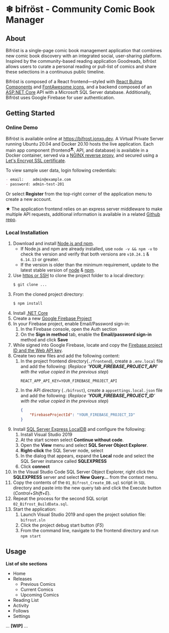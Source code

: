 # ❄ bifröst - Community Comic Book Manager
## About

Bifröst is a single-page comic book management application that combines new comic book discovery with an integrated social, user-sharing platform. Inspired by the community-based reading application Goodreads, bifröst allows users to curate a personal reading or pull-list of comics and share these selections in a continuous public timeline.

Bifröst is composed of a React frontend—styled with [React Bulma Components](https://github.com/couds/react-bulma-components) and [FontAwesome icons](https://www.npmjs.com/package/@fortawesome/react-fontawesome), and a backend composed of an [ASP.NET Core](https://docs.microsoft.com/en-us/aspnet/core/?view=aspnetcore-5.0) API with a Microsoft SQL Server database. Additionally, Bifröst uses Google Firebase for user authentication.

## Getting Started

### Online Demo

Bifröst is available online at https://bifrost.jonxo.dev. A Virtual Private Server running Ubuntu 20.04 and Docker 20.10 hosts the live application. Each main app component (frontend<sup>[★](#f1)</sup>, API, and database) is available in a Docker container, served via a [NGINX reverse proxy](https://docs.nginx.com/nginx/admin-guide/web-server/reverse-proxy/), and secured using a [Let's Encrypt SSL certificate](https://certbot.eff.org/).

To view sample user data, login following credentials:
```md
- email:    admin@example.com
- password: admin-test-201
```
Or select **Register** from the top-right corner of the application menu to create a new account.

<b id="f1">__★__</b> The application frontend relies on an express server middleware to make multiple API requests, additional information is available in a related [Github repo](https://github.com/jon-xo/bifrost-proxy).

### Local Installation

1.  Download and install [Node.js and npm](https://docs.npmjs.com/downloading-and-installing-node-js-and-npm).
    - If Node.js and npm are already installed, use `node -v && npm -v` to check the version and verify that both versions are `v10.24.1` & `6.14.13` or greater.
    - If the version is older than the minimum requirement, update to the latest stable version of [node](https://docs.npmjs.com/try-the-latest-stable-version-of-node) & [npm](https://docs.npmjs.com/try-the-latest-stable-version-of-npm).
2. Use [https or SSH](https://docs.github.com/en/github/authenticating-to-github/keeping-your-account-and-data-secure/about-authentication-to-github#authenticating-with-the-command-line) to clone the project folder to a local directory:
    ```Bash
    $ git clone ...
    ```
3. From the cloned project directory:
    ```Bash
    $ npm install
    ```
4. Install [.NET Core](https://dotnet.microsoft.com/learn/dotnet/hello-world-tutorial/intro)
5. Create a new [Google Firebase Project](https://firebase.google.com/docs/functions/get-started#create-a-firebase-project)
6. In your Firebase project, enable Email/Password sign-in:
   1. In the Firebase console, open the Auth section
   2. On the **Sign in method** tab, enable the **Email/password sign-in** method and click **Save**
7. While signed into Google Firebase, locate and copy the [Firebase project ID and the Web API key](https://console.firebase.google.com/project/_/settings/general/).
8. Create two new files and add the following content:
   1. In the project frontend directory(`./frontend`), create a `.env.local` file and add the following:
        (*Replace '**YOUR_FIREBASE_PROJECT_API**' with the value copied in the previous step*)
        ```
        REACT_APP_API_KEY=YOUR_FIREBASE_PROJECT_API
        ```
   2. In the API directory (`./bifrost`), create a `appsettings.local.json` file and add the following:
        (*Replace '**YOUR_FIREBASE_PROJECT_ID**' with the value copied in the previous step*)
        ```json
        {
            "FirebaseProjectId": "YOUR_FIREBASE_PROJECT_ID"
        }
        ```
9. Install [SQL Server Express LocalDB](https://docs.microsoft.com/en-us/sql/database-engine/configure-windows/sql-server-express-localdb?view=sql-server-ver15) and configure the following:
   1. Install Visual Studio 2019
   2. At the start screen select **Continue without code**.
   3. Open the **View** menu and select **SQL Server Object Explorer**.
   4. **Right-click** the SQL Server node, select 
   5. In the dialog that appears, expand the **Local** node and select the SQL Server instance called **SQLEXPRESS**
   6. Click **connect**
10. In the Visual Studio Code SQL Server Object Explorer, right click the **SQLEXPRESS** server and select **New Query...** from the context menu.
11. Copy the contents of the `01_Bifrost_Create_DB.sql` script in `SQL` directory and paste into the new query tab and click the Execute button (*Control+Shift+E*).
12. Repeat the process for the second SQL script `02_Bifrost_BuildData.sql`.
13. Start the application:
    1.  Launch Visual Studio 2019 and open the project solution file: `bifrost.sln`
    2.  Click the project debug start button (*F5*)
    3.  From the command line, navigate to the frontend directory and run `npm start`

## Usage

**List of site sections**

- Home
- Releases
    - Previous Comics
    - Current Comics
    - Upcoming Comics
- Reading List
- Activity
- Follows
- Settings



... **[WIP]** ...